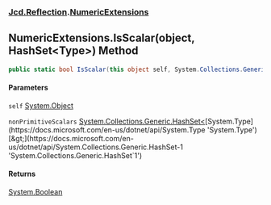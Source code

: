 ### [Jcd.Reflection](Jcd_Reflection.md 'Jcd.Reflection').[NumericExtensions](Jcd_Reflection_NumericExtensions.md 'Jcd.Reflection.NumericExtensions')
## NumericExtensions.IsScalar(object, HashSet&lt;Type&gt;) Method
```csharp
public static bool IsScalar(this object self, System.Collections.Generic.HashSet<System.Type> nonPrimitiveScalars=null);
```
#### Parameters
<a name='Jcd_Reflection_NumericExtensions_IsScalar(object_System_Collections_Generic_HashSet_System_Type_)_self'></a>
`self` [System.Object](https://docs.microsoft.com/en-us/dotnet/api/System.Object 'System.Object')  
  
<a name='Jcd_Reflection_NumericExtensions_IsScalar(object_System_Collections_Generic_HashSet_System_Type_)_nonPrimitiveScalars'></a>
`nonPrimitiveScalars` [System.Collections.Generic.HashSet&lt;](https://docs.microsoft.com/en-us/dotnet/api/System.Collections.Generic.HashSet-1 'System.Collections.Generic.HashSet`1')[System.Type](https://docs.microsoft.com/en-us/dotnet/api/System.Type 'System.Type')[&gt;](https://docs.microsoft.com/en-us/dotnet/api/System.Collections.Generic.HashSet-1 'System.Collections.Generic.HashSet`1')  
  
#### Returns
[System.Boolean](https://docs.microsoft.com/en-us/dotnet/api/System.Boolean 'System.Boolean')  
